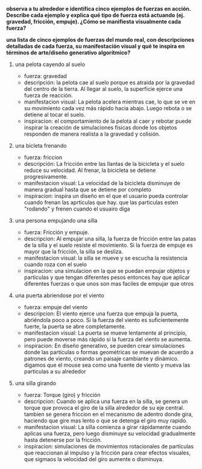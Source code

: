 **observa a tu alrededor e identifica cinco ejemplos de fuerzas en acción. Describe cada ejemplo y explica qué tipo de fuerza está actuando (ej. gravedad, fricción, empuje). ¿Cómo se manifiesta visualmente cada fuerza?**

**una lista de cinco ejemplos de fuerzas del mundo real, con descripciones detalladas de cada fuerza, su manifestación visual y qué te inspira en términos de arte/diseño generativo algorítmico?**


1. una pelota cayendo al suelo
   - fuerza: gravedad
   - descripción: la pelota cae al suelo porque es atraida por la gravedad del centro de la tierra. Al llegar al suelo, la superficie ejerce una fuerza de reacción.
   - manifestacion visual: La pelota acelera mientras cae, lo que se ve en su movimiento cada vez más rápido hacia abajo. Luego rebota o se detiene al tocar el suelo.
   - inspiracion: el comportamiento de la pelota al caer y rebotar puede inspirar la creación de simulaciones físicas donde los objetos responden de manera realista a la gravedad y colisión. 

2. una bicleta frenando
    - fuerza: friccion
   - descripción: La fricción entre las llantas de la bicicleta y el suelo reduce su velocidad. Al frenar, la bicicleta se detiene progresivamente.
   - manifestacion visual: La velocidad de la bicicleta disminuye de manera gradual hasta que se detiene por completo
   - inspiracion: inspira un diseño en el que el usuario pueda controlar cuando frenan las aprticulas que hay. que las particulas esten "rodando" y frenen cuando el usuairo diga
  
3. una persona empujando una silla
   - fuerza: Fricción y empuje.
   - descripcion: Al empujar una silla, la fuerza de fricción entre las patas de la silla y el suelo resiste el movimiento. Si la fuerza de empuje es mayor que la fricción, la silla se desliza.
   - manifestacion visual: la silla se mueve y se escucha la resistencia cuando roza con el suelo
   - inspiracion: una simulacion en la que se puedan empujar objetos y particulas y que tengan diferentes pesos entonces hay que aplicar diferentes fuerzas o que unos son mas faciles de empujar que otros
  
4. una puerta abriendose por el viento
     - fuerza: empuje del viento
     - descripcion:  El viento ejerce una fuerza que empuja la puerta, abriéndola poco a poco. Si la fuerza del viento es suficientemente fuerte, la puerta se abre completamente.
     - manifestacion visual: La puerta se mueve lentamente al principio, pero puede moverse más rápido si la fuerza del viento se aumenta.
     - inspiracion: En diseño generativo, se pueden crear simulaciones donde las partículas o formas geométricas se muevan de acuerdo a patrones de viento, creando un paisaje cambiante y dinámico. digamos que el mouse sea como una fuente de viento y mueva las particulas a su alrededor
  
5. una silla girando
     - fuerza:  Torque (giro) y fricción
     - descripcion: Cuando se aplica una fuerza en la silla, se genera un torque que provoca el giro de la silla alrededor de su eje central. tambien se genera friccion en el mecanismo de adentro donde gira, haciendo que gire mas lento o que se detenga el giro muy rapido.
     - manifestacion visual: La silla comienza a girar rápidamente cuando aplicas una fuerza, pero luego disminuye su velocidad gradualmente hasta detenerse por la fricción.
     - inspiracion: simulaciones de movimientos rotacionales de partículas que reaccionan al impulso y la fricción para crear efectos visuales, que sigmaos la velocidad del giro aumente o disminuya.
